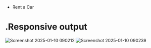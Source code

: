 * Rent a Car

# .Responsive output
![Screenshot 2025-01-10 090212](https://github.com/user-attachments/assets/60a786e3-5d96-45d6-af75-9ce3441aee0b)
![Screenshot 2025-01-10 090239](https://github.com/user-attachments/assets/af57fed4-a815-4812-8812-eb3910e8c234)

